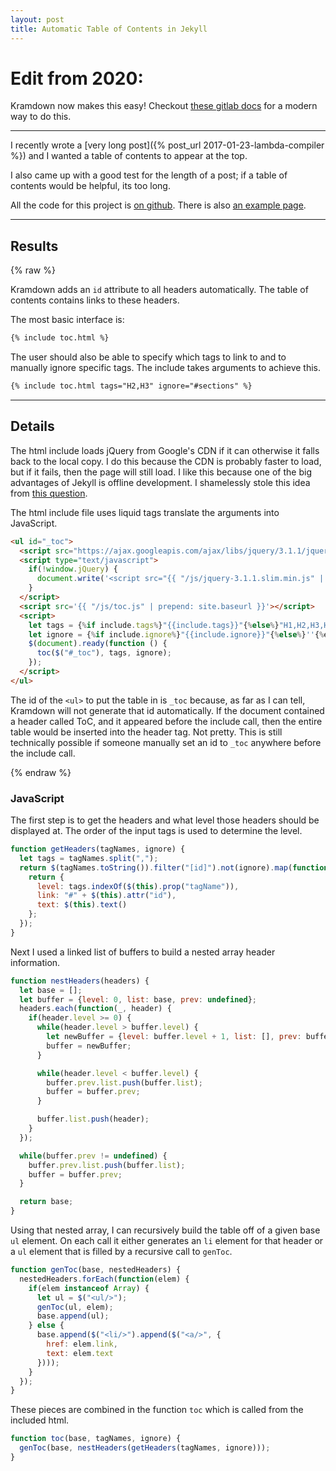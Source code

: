 ```yaml
---
layout: post
title: Automatic Table of Contents in Jekyll
---
```


# Edit from 2020:

Kramdown now makes this easy! Checkout [these gitlab docs](https://about.gitlab.com/blog/2016/07/19/markdown-kramdown-tips-and-tricks/#table-of-contents-toc) for a modern way to do this.

---



I recently wrote a [very long post]({% post_url 2017-01-23-lambda-compiler %}) and I wanted a table of contents to appear at the top.

I also came up with a good test for the length of a post; if a table of contents would be helpful, its too long.

All the code for this project is [on github](https://github.com/tyehle/toc-generation). There is also [an example page](http://tobin.yehle.io/toc-generation/).

-----

Results
-----

{% raw %}

Kramdown adds an `id` attribute to all headers automatically. The table of contents contains links to these headers.

The most basic interface is:

```markdown
{% include toc.html %}
```

The user should also be able to specify which tags to link to and to manually ignore specific tags. The include takes arguments to achieve this.

```markdown
{% include toc.html tags="H2,H3" ignore="#sections" %}
```

-------

Details
-------

The html include loads jQuery from Google's CDN if it can otherwise it falls back to the local copy. I do this because the CDN is probably faster to load, but if it fails, then the page will still load. I like this because one of the big advantages of Jekyll is offline development. I shamelessly stole this idea from [this question](http://stackoverflow.com/a/1014251).

The html include file uses liquid tags translate the arguments into JavaScript.

```html
<ul id="_toc">
  <script src="https://ajax.googleapis.com/ajax/libs/jquery/3.1.1/jquery.slim.min.js"></script>
  <script type="text/javascript">
    if(!window.jQuery) {
      document.write('<script src="{{ "/js/jquery-3.1.1.slim.min.js" | prepend: site.baseurl }}"><\/script>')
    }
  </script>
  <script src='{{ "/js/toc.js" | prepend: site.baseurl }}'></script>
  <script>
    let tags = {%if include.tags%}"{{include.tags}}"{%else%}"H1,H2,H3,H4"{%endif%};
    let ignore = {%if include.ignore%}"{{include.ignore}}"{%else%}''{%endif%};
    $(document).ready(function () {
      toc($("#_toc"), tags, ignore);
    });
  </script>
</ul>
```

The id of the `<ul>` to put the table in is `_toc` because, as far as I can tell, Kramdown will not generate that id automatically. If the document contained a header called ToC, and it appeared before the include call, then the entire table would be inserted into the header tag. Not pretty. This is still technically possible if someone manually set an id to `_toc` anywhere before the include call.

{% endraw %}

### JavaScript

The first step is to get the headers and what level those headers should be displayed at. The order of the input tags is used to determine the level.

```javascript
function getHeaders(tagNames, ignore) {
  let tags = tagNames.split(",");
  return $(tagNames.toString()).filter("[id]").not(ignore).map(function() {
    return {
      level: tags.indexOf($(this).prop("tagName")),
      link: "#" + $(this).attr("id"),
      text: $(this).text()
    };
  });
}
```

Next I used a linked list of buffers to build a nested array header information.

```javascript
function nestHeaders(headers) {
  let base = [];
  let buffer = {level: 0, list: base, prev: undefined};
  headers.each(function(_, header) {
    if(header.level >= 0) {
      while(header.level > buffer.level) {
        let newBuffer = {level: buffer.level + 1, list: [], prev: buffer};
        buffer = newBuffer;
      }

      while(header.level < buffer.level) {
        buffer.prev.list.push(buffer.list);
        buffer = buffer.prev;
      }

      buffer.list.push(header);
    }
  });

  while(buffer.prev != undefined) {
    buffer.prev.list.push(buffer.list);
    buffer = buffer.prev;
  }

  return base;
}
```

Using that nested array, I can recursively build the table off of a given base `ul` element. On each call it either generates an `li` element for that header or a `ul` element that is filled by a recursive call to `genToc`.

```javascript
function genToc(base, nestedHeaders) {
  nestedHeaders.forEach(function(elem) {
    if(elem instanceof Array) {
      let ul = $("<ul/>");
      genToc(ul, elem);
      base.append(ul);
    } else {
      base.append($("<li/>").append($("<a/>", {
        href: elem.link,
        text: elem.text
      })));
    }
  });
}
```

These pieces are combined in the function `toc` which is called from the included html.

```javascript
function toc(base, tagNames, ignore) {
  genToc(base, nestHeaders(getHeaders(tagNames, ignore)));
}
```
